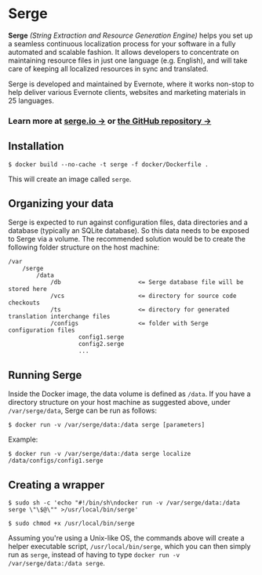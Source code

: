 # Serge

**Serge** _(String Extraction and Resource Generation Engine)_ helps you
set up a seamless continuous localization process for your software
in a fully automated and scalable fashion. It allows developers to
concentrate on maintaining resource files in just one language (e.g. English),
and will take care of keeping all localized resources in sync and translated.

Serge is developed and maintained by Evernote, where it works non-stop
to help deliver various Evernote clients, websites and marketing materials
in 25 languages.

### Learn more at [serge.io &rarr;](https://serge.io/docs/) or [the GitHub repository &rarr;](https://github.com/evernote/serge)

## Installation

    $ docker build --no-cache -t serge -f docker/Dockerfile .

This will create an image called `serge`.

## Organizing your data

Serge is expected to run against configuration files, data directories and a database (typically an SQLite database). So this data needs to be exposed to Serge via a volume. The recommended solution would be to create the following folder structure on the host machine:

    /var
        /serge
            /data
                /db                      <= Serge database file will be stored here
                /vcs                     <= directory for source code checkouts
                /ts                      <= directory for generated translation interchange files
                /configs                 <= folder with Serge configuration files
                        config1.serge
                        config2.serge
                        ...

## Running Serge

Inside the Docker image, the data volume is defined as `/data`. If you have a directory structure on your host machine as suggested above, under `/var/serge/data`, Serge can be run as follows:

    $ docker run -v /var/serge/data:/data serge [parameters]

Example:

    $ docker run -v /var/serge/data:/data serge localize /data/configs/config1.serge

## Creating a wrapper

    $ sudo sh -c 'echo "#!/bin/sh\ndocker run -v /var/serge/data:/data serge \"\$@\"" >/usr/local/bin/serge'

    $ sudo chmod +x /usr/local/bin/serge

Assuming you're using a Unix-like OS, the commands above will create a helper executable script, `/usr/local/bin/serge`, which you can then simply run as `serge`, instead of having to type `docker run -v /var/serge/data:/data serge`.
